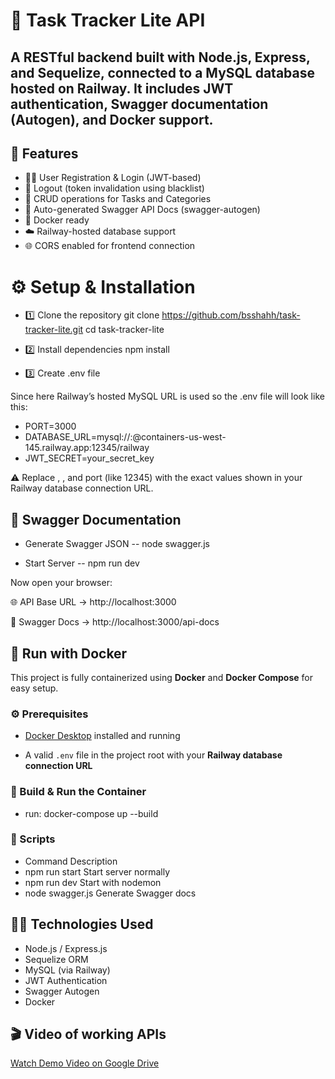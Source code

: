 # 🧩 Task Tracker Lite API

A RESTful backend built with Node.js, Express, and Sequelize, connected to a MySQL database hosted on Railway.
It includes JWT authentication, Swagger documentation (Autogen), and Docker support.
---

## 🚀 Features

- 🧑‍💻 User Registration & Login (JWT-based)
- 🔐 Logout (token invalidation using blacklist)
- 📂 CRUD operations for Tasks and Categories
- 🧭 Auto-generated Swagger API Docs (swagger-autogen)
- 🐳 Docker ready
- ☁️ Railway-hosted database support
- 🌐 CORS enabled for frontend connection


# ⚙️ Setup & Installation
- 1️⃣ Clone the repository
git clone https://github.com/bsshahh/task-tracker-lite.git
cd task-tracker-lite

- 2️⃣ Install dependencies
npm install

- 3️⃣ Create .env file

Since here Railway’s hosted MySQL URL is used so the .env file will look like this:

- PORT=3000
- DATABASE_URL=mysql://<username>:<password>@containers-us-west-145.railway.app:12345/railway
- JWT_SECRET=your_secret_key


⚠️ Replace <username>, <password>, and port (like 12345) with the exact values shown in your Railway database connection URL.


## 🧭 Swagger Documentation
- Generate Swagger JSON
-- node swagger.js

- Start Server
-- npm run dev


Now open your browser:

🌐 API Base URL → http://localhost:3000

📘 Swagger Docs → http://localhost:3000/api-docs


## 🐳 Run with Docker

This project is fully containerized using **Docker** and **Docker Compose** for easy setup.

### ⚙️ Prerequisites
- [Docker Desktop](https://www.docker.com/products/docker-desktop/) installed and running  

- A valid `.env` file in the project root with your **Railway database connection URL**

### 🧱 Build & Run the Container
- run:
docker-compose up --build


### 🧰 Scripts
- Command	Description
- npm run start	Start server normally
- npm run dev	Start with nodemon
- node swagger.js	Generate Swagger docs



## 🧑‍💻 Technologies Used

- Node.js / Express.js
- Sequelize ORM
- MySQL (via Railway)
- JWT Authentication
- Swagger Autogen
- Docker

## 🎬 Video of working APIs 

[Watch Demo Video on Google Drive](https://drive.google.com/file/d/1ON31Hr0jjMVFX5Zm2XjNbLxZh7qU-1H4/view)
